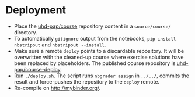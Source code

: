 # Deployment

- Place the [uhd-pap/course](https://github.com/uhd-pap/course) repository content in a `source/course/` directory.
- To automatically `gitignore` output from the notebooks, `pip install nbstripout` and `nbstripout --install`.
- Make sure a remote `deploy` points to a discardable repository. It will be overwritten with the cleaned-up course where exercise solutions have been replaced by placeholders. The published course repository is [uhd-pap/course-deploy](https://github.com/uhd-pap/course-deploy).
- Run `./deploy.sh`. The script runs `nbgrader assign` in `../../`, commits the result and force-pushes the repository to the `deploy` remote.
- Re-compile on http://mybinder.org/.
